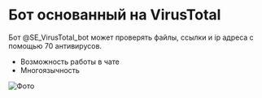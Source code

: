# Бот основанный на VirusTotal

Бот @SE_VirusTotal_bot может проверять файлы, ссылки и ip адреса с помощью 70 антивирусов.

- Возможность работы в чате 
- Многоязычность

![Фото](https://i.ibb.co/P1hX0tc/photo-2023-12-29-20-01-52.jpg)
